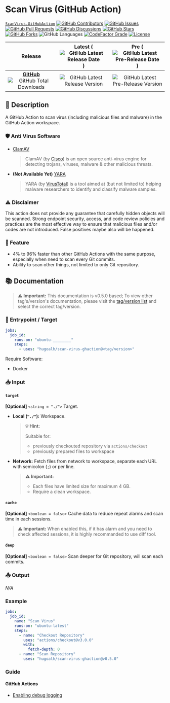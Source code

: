 # Scan Virus (GitHub Action)

[`ScanVirus.GitHubAction`](https://github.com/hugoalh/scan-virus-ghaction)
[![GitHub Contributors](https://img.shields.io/github/contributors/hugoalh/scan-virus-ghaction?label=Contributors&logo=github&logoColor=ffffff&style=flat-square)](https://github.com/hugoalh/scan-virus-ghaction/graphs/contributors)
[![GitHub Issues](https://img.shields.io/github/issues-raw/hugoalh/scan-virus-ghaction?label=Issues&logo=github&logoColor=ffffff&style=flat-square)](https://github.com/hugoalh/scan-virus-ghaction/issues)
[![GitHub Pull Requests](https://img.shields.io/github/issues-pr-raw/hugoalh/scan-virus-ghaction?label=Pull%20Requests&logo=github&logoColor=ffffff&style=flat-square)](https://github.com/hugoalh/scan-virus-ghaction/pulls)
[![GitHub Discussions](https://img.shields.io/github/discussions/hugoalh/scan-virus-ghaction?label=Discussions&logo=github&logoColor=ffffff&style=flat-square)](https://github.com/hugoalh/scan-virus-ghaction/discussions)
[![GitHub Stars](https://img.shields.io/github/stars/hugoalh/scan-virus-ghaction?label=Stars&logo=github&logoColor=ffffff&style=flat-square)](https://github.com/hugoalh/scan-virus-ghaction/stargazers)
[![GitHub Forks](https://img.shields.io/github/forks/hugoalh/scan-virus-ghaction?label=Forks&logo=github&logoColor=ffffff&style=flat-square)](https://github.com/hugoalh/scan-virus-ghaction/network/members)
![GitHub Languages](https://img.shields.io/github/languages/count/hugoalh/scan-virus-ghaction?label=Languages&logo=github&logoColor=ffffff&style=flat-square)
[![CodeFactor Grade](https://img.shields.io/codefactor/grade/github/hugoalh/scan-virus-ghaction?label=Grade&logo=codefactor&logoColor=ffffff&style=flat-square)](https://www.codefactor.io/repository/github/hugoalh/scan-virus-ghaction)
[![License](https://img.shields.io/static/v1?label=License&message=MIT&color=brightgreen&style=flat-square)](./LICENSE.md)

| **Release** | **Latest** (![GitHub Latest Release Date](https://img.shields.io/github/release-date/hugoalh/scan-virus-ghaction?label=%20&style=flat-square)) | **Pre** (![GitHub Latest Pre-Release Date](https://img.shields.io/github/release-date-pre/hugoalh/scan-virus-ghaction?label=%20&style=flat-square)) |
|:-:|:-:|:-:|
| [**GitHub**](https://github.com/hugoalh/scan-virus-ghaction/releases) ![GitHub Total Downloads](https://img.shields.io/github/downloads/hugoalh/scan-virus-ghaction/total?label=%20&style=flat-square) | ![GitHub Latest Release Version](https://img.shields.io/github/release/hugoalh/scan-virus-ghaction?sort=semver&label=%20&style=flat-square) | ![GitHub Latest Pre-Release Version](https://img.shields.io/github/release/hugoalh/scan-virus-ghaction?include_prereleases&sort=semver&label=%20&style=flat-square) |

## 📝 Description

A GitHub Action to scan virus (including malicious files and malware) in the GitHub Action workspace.

### 🛡 Anti Virus Software

- [ClamAV](https://www.clamav.net)
  > ClamAV (by [Cisco](https://www.cisco.com)) is an open source anti-virus engine for detecting trojans, viruses, malware & other malicious threats.
- **(Not Available Yet)** [YARA](http://virustotal.github.io/yara)
  > YARA (by [VirusTotal](https://www.virustotal.com)) is a tool aimed at (but not limited to) helping malware researchers to identify and classify malware samples.

### ⚠ Disclaimer

This action does not provide any guarantee that carefully hidden objects will be scanned. Strong endpoint security, access, and code review policies and practices are the most effective way to ensure that malicious files and/or codes are not introduced. False positives maybe also will be happened.

### 🌟 Feature

- 4% to 96% faster than other GitHub Actions with the same purpose, especially when need to scan every Git commits.
- Ability to scan other things, not limited to only Git repository.

## 📚 Documentation

> **⚠ Important:** This documentation is v0.5.0 based; To view other tag's/version's documentation, please visit the [tag/version list](https://github.com/hugoalh/scan-virus-ghaction/tags) and select the correct tag/version.

### 🎯 Entrypoint / Target

```yml
jobs:
  job_id:
    runs-on: "ubuntu-________"
    steps:
      - uses: "hugoalh/scan-virus-ghaction@<tag/version>"
```

Require Software:

- Docker

### 📥 Input

#### `target`

**\[Optional\]** `<string = "./">` Target.

- **Local (`"./"`):** Workspace.
  > **💡 Hint:**
  >
  > Suitable for:
  >
  > - previously checkouted repository via `actions/checkout`
  > - previously prepared files to workspace
- **Network:** Fetch files from network to workspace, separate each URL with semicolon (`;`) or per line.
  > **⚠ Important:**
  >
  > - Each files have limited size for maximum 4 GB.
  > - Require a clean workspace.

#### `cache`

**\[Optional\]** `<boolean = false>` Cache data to reduce repeat alarms and scan time in each sessions.

> **⚠ Important:** When enabled this, if it has alarm and you need to check affected sessions, it is highly recommanded to use diff tool.

#### `deep`

**\[Optional\]** `<boolean = false>` Scan deeper for Git repository, will scan each commits.

### 📤 Output

*N/A*

### Example

```yml
jobs:
  job_id:
    name: "Scan Virus"
    runs-on: "ubuntu-latest"
    steps:
      - name: "Checkout Repository"
        uses: "actions/checkout@v3.0.0"
        with:
          fetch-depth: 0
      - name: "Scan Repository"
        uses: "hugoalh/scan-virus-ghaction@v0.5.0"
```

### Guide

#### GitHub Actions

- [Enabling debug logging](https://docs.github.com/en/actions/managing-workflow-runs/enabling-debug-logging)
